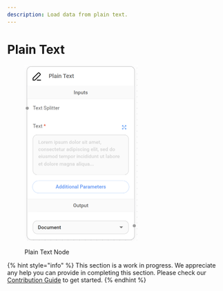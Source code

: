 ```yaml
---
description: Load data from plain text.
---
```


# Plain Text

<figure><img src="../../../.gitbook/assets/image--5---1---1---1---1---1---1---1---1-.png" alt="" width="263"><figcaption><p>Plain Text Node</p></figcaption></figure>

{% hint style="info" %}
This section is a work in progress. We appreciate any help you can provide in completing this section. Please check our [Contribution Guide](../../../contributing/) to get started.
{% endhint %}
